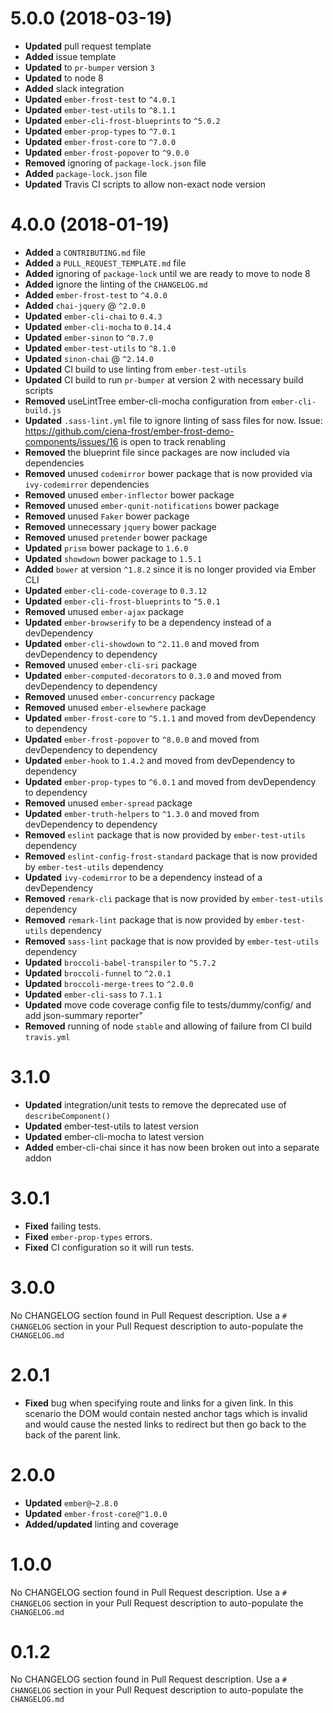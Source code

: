 # 5.0.0 (2018-03-19)
* **Updated** pull request template
* **Added** issue template
* **Updated** to `pr-bumper` version `3`
* **Updated** to node 8
* **Added** slack integration
* **Updated** `ember-frost-test` to `^4.0.1`
* **Updated** `ember-test-utils` to `^8.1.1`
* **Updated** `ember-cli-frost-blueprints` to `^5.0.2`
* **Updated** `ember-prop-types` to `^7.0.1`
* **Updated** `ember-frost-core` to `^7.0.0`
* **Updated** `ember-frost-popover` to `^9.0.0`
* **Removed** ignoring of `package-lock.json` file
* **Added** `package-lock.json` file
* **Updated** Travis CI scripts to allow non-exact node version

# 4.0.0 (2018-01-19)
* **Added** a `CONTRIBUTING.md` file
* **Added** a `PULL_REQUEST_TEMPLATE.md` file
* **Added** ignoring of `package-lock` until we are ready to move to node 8
* **Added** ignore the linting of the `CHANGELOG.md`
* **Added** `ember-frost-test` to `^4.0.0`
* **Added** `chai-jquery` @ `^2.0.0`
* **Updated** `ember-cli-chai` to `0.4.3`
* **Updated** `ember-cli-mocha` to `0.14.4`
* **Updated** `ember-sinon` to `^0.7.0`
* **Updated** `ember-test-utils` to `^8.1.0`
* **Updated** `sinon-chai` @ `^2.14.0`
* **Updated** CI build to use linting from `ember-test-utils`
* **Updated** CI build to run `pr-bumper` at version 2 with necessary build scripts
* **Removed** useLintTree ember-cli-mocha configuration from `ember-cli-build.js`
* **Updated** `.sass-lint.yml` file to ignore linting of sass files for now. Issue: https://github.com/ciena-frost/ember-frost-demo-components/issues/16 is open to track renabling
* **Removed** the blueprint file since packages are now included via dependencies
* **Removed** unused `codemirror` bower package that is now provided via `ivy-codemirror` dependencies
* **Removed** unused `ember-inflector` bower package
* **Removed** unused `ember-qunit-notifications` bower package
* **Removed** unused `Faker` bower package
* **Removed** unnecessary `jquery` bower package
* **Removed** unused `pretender` bower package
* **Updated** `prism` bower package to `1.6.0`
* **Updated** `showdown` bower package to `1.5.1`
* **Added** `bower` at version `^1.8.2` since it is no longer provided via Ember CLI
* **Updated** `ember-cli-code-coverage` to `0.3.12`
* **Updated** `ember-cli-frost-blueprints` to `^5.0.1`
* **Removed** unused `ember-ajax` package
* **Updated** `ember-browserify` to be a dependency instead of a devDependency
* **Updated** `ember-cli-showdown` to `^2.11.0` and moved from devDependency to dependency
* **Removed** unused `ember-cli-sri` package
* **Updated** `ember-computed-decorators` to `0.3.0` and moved from devDependency to dependency
* **Removed** unused `ember-concurrency` package
* **Removed** unused `ember-elsewhere` package
* **Updated** `ember-frost-core` to `^5.1.1` and moved from devDependency to dependency
* **Updated** `ember-frost-popover` to `^8.0.0` and moved from devDependency to dependency
* **Updated** `ember-hook` to `1.4.2` and moved from devDependency to dependency
* **Updated** `ember-prop-types` to `^6.0.1` and moved from devDependency to dependency
* **Removed** unused `ember-spread` package
* **Updated** `ember-truth-helpers` to `^1.3.0` and moved from devDependency to dependency
* **Removed** `eslint` package that is now provided by `ember-test-utils` dependency
* **Removed** `eslint-config-frost-standard` package that is now provided by `ember-test-utils` dependency
* **Updated** `ivy-codemirror` to be a dependency instead of a devDependency
* **Removed** `remark-cli` package that is now provided by `ember-test-utils` dependency
* **Removed** `remark-lint` package that is now provided by `ember-test-utils` dependency
* **Removed** `sass-lint` package that is now provided by `ember-test-utils` dependency
* **Updated** `broccoli-babel-transpiler` to `^5.7.2`
* **Updated** `broccoli-funnel` to `^2.0.1`
* **Updated** `broccoli-merge-trees` to `^2.0.0`
* **Updated** `ember-cli-sass` to `7.1.1`
* **Updated** move code coverage config file to tests/dummy/config/ and add json-summary reporter"
* **Removed** running of node `stable` and allowing of failure from CI build `travis.yml`


# 3.1.0
* **Updated** integration/unit tests to remove the deprecated use of `describeComponent()`
* **Updated** ember-test-utils to latest version
* **Updated** ember-cli-mocha to latest version
* **Added** ember-cli-chai since it has now been broken out into a separate addon


# 3.0.1

* **Fixed** failing tests.
* **Fixed** `ember-prop-types` errors.
* **Fixed** CI configuration so it will run tests.

# 3.0.0
No CHANGELOG section found in Pull Request description.
Use a `# CHANGELOG` section in your Pull Request description to auto-populate the `CHANGELOG.md`

# 2.0.1

* **Fixed** bug when specifying route and links for a given link. In this scenario the DOM would contain nested anchor tags which is invalid and would cause the nested links to redirect but then go back to the back of the parent link.

# 2.0.0
* **Updated** `ember@~2.8.0`
* **Updated** `ember-frost-core@^1.0.0`
* **Added/updated** linting and coverage

# 1.0.0
No CHANGELOG section found in Pull Request description.
Use a `# CHANGELOG` section in your Pull Request description to auto-populate the `CHANGELOG.md`

# 0.1.2
No CHANGELOG section found in Pull Request description.
Use a `# CHANGELOG` section in your Pull Request description to auto-populate the `CHANGELOG.md`


